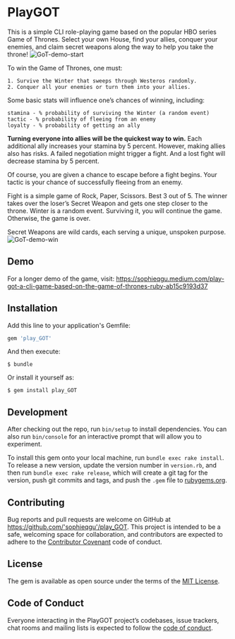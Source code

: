 # PlayGOT

This is a simple CLI role-playing game based on the popular HBO series Game of Thrones. Select your own House, find your allies, conquer your enemies, and claim secret weapons along the way to help you take the throne! 
<img src="./GoT-demo-start.gif" alt="GoT-demo-start">

To win the Game of Thrones, one must:
```
1. Survive the Winter that sweeps through Westeros randomly.
2. Conquer all your enemies or turn them into your allies.
```
Some basic stats will influence one’s chances of winning, including:
```
stamina - % probability of surviving the Winter (a random event)
tactic - % probability of fleeing from an enemy
loyalty - % probability of getting an ally 
```
**Turning everyone into allies will be the quickest way to win.** Each additional ally increases your stamina by 5 percent. However, making allies also has risks. A failed negotiation might trigger a fight. And a lost fight will decrease stamina by 5 percent.

Of course, you are given a chance to escape before a fight begins. Your tactic is your chance of successfully fleeing from an enemy.

Fight is a simple game of Rock, Paper, Scissors. Best 3 out of 5. The winner takes over the loser’s Secret Weapon and gets one step closer to the throne.
Winter is a random event. Surviving it, you will continue the game. Otherwise, the game is over.

Secret Weapons are wild cards, each serving a unique, unspoken purpose.
<img src="./GoT-demo-win.gif" alt="GoT-demo-win">

## Demo
For a longer demo of the game, visit: https://sophieqgu.medium.com/play-got-a-cli-game-based-on-the-game-of-thrones-ruby-ab15c9193d37

## Installation

Add this line to your application's Gemfile:

```ruby
gem 'play_GOT'
```

And then execute:

    $ bundle

Or install it yourself as:

    $ gem install play_GOT

## Development

After checking out the repo, run `bin/setup` to install dependencies. You can also run `bin/console` for an interactive prompt that will allow you to experiment.

To install this gem onto your local machine, run `bundle exec rake install`. To release a new version, update the version number in `version.rb`, and then run `bundle exec rake release`, which will create a git tag for the version, push git commits and tags, and push the `.gem` file to [rubygems.org](https://rubygems.org).

## Contributing

Bug reports and pull requests are welcome on GitHub at https://github.com/'sophieqgu'/play_GOT. This project is intended to be a safe, welcoming space for collaboration, and contributors are expected to adhere to the [Contributor Covenant](http://contributor-covenant.org) code of conduct.

## License

The gem is available as open source under the terms of the [MIT License](https://opensource.org/licenses/MIT).

## Code of Conduct

Everyone interacting in the PlayGOT project’s codebases, issue trackers, chat rooms and mailing lists is expected to follow the [code of conduct](https://github.com/'sophieqgu'/play_GOT/blob/master/CODE_OF_CONDUCT.md).
